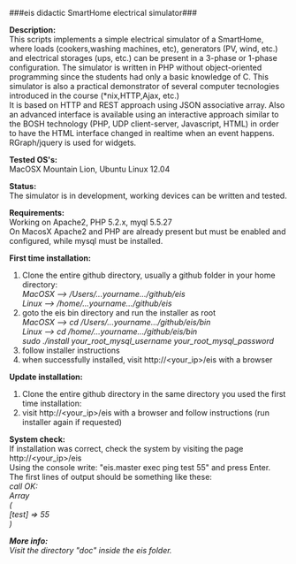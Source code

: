 ###eis didactic SmartHome electrical simulator###

<b>Description:</b><br>
This scripts implements a simple electrical simulator of a SmartHome, where loads (cookers,washing machines, etc),
generators (PV, wind, etc.) and electrical storages (ups, etc.) can be present in a 3-phase or 1-phase configuration.
The simulator is written in PHP without object-oriented programming since the students had only a basic knowledge of C.
This simulator is also a practical demonstrator of several computer tecnologies introduced in the course (*nix,HTTP,Ajax, etc.)
<br>
It is based on HTTP and REST approach using JSON associative array. Also an advanced interface is available using
an interactive approach similar to the BOSH technology (PHP, UDP client-server, Javascript, HTML) in order to have
the HTML interface changed in realtime when an event happens. RGraph/jquery is used for widgets.

<b>Tested OS's:</b><br>
MacOSX Mountain Lion, Ubuntu Linux 12.04<br>

<b>Status:</b><br>
The simulator is in development, working devices can be written and tested.<br>

<b>Requirements:</b><br>
Working on Apache2, PHP 5.2.x, myql 5.5.27<br>
On MacosX Apache2 and PHP are already present but must be enabled and configured, while mysql must be installed.

<b>First time installation:</b><br>
1) Clone the entire github directory, usually a github folder in your home directory:<br>
	<i>MacOSX  -->  /Users/...yourname.../github/eis</i><br>
	<i>Linux   -->  /home/...yourname.../github/eis</i><br>
2) goto the eis bin directory and run the installer as root<br>
	<i>MacOSX  -->  cd /Users/...yourname.../github/eis/bin</i><br>
	<i>Linux   -->  cd /home/...yourname.../github/eis/bin</i><br>
	<i>sudo ./install  your_root_mysql_username  your_root_mysql_password</i><br>
3) follow installer instructions<br>
4) when successfully installed, visit http://<your_ip>/eis with a browser

<b>Update installation:</b><br>
1) Clone the entire github directory in the same directory you used the first time installation:<br>
2) visit http://<your_ip>/eis with a browser and follow instructions (run installer again if requested)

<b>System check:</b><br>
If installation was correct, check the system by visiting the page http://<your_ip>/eis<br>
Using the console write: "eis.master exec ping test 55" and press Enter.<br>
The first lines of output should be something like these:<br>
	<i>call OK:<br>
Array<br>
(<br>
    [test] => 55<br>
)<br>

<b>More info:</b><br>
Visit the directory "doc" inside the eis folder.<br>

